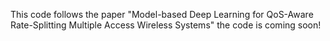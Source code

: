 This code follows the paper "Model-based Deep Learning for QoS-Aware Rate-Splitting Multiple Access Wireless Systems"
the code is coming soon!
